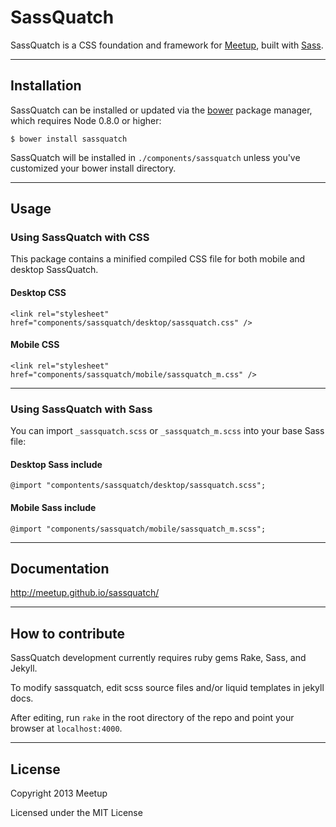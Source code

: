 # SassQuatch
SassQuatch is a CSS foundation and framework for [Meetup](http://www.meetup.com), built with [Sass](http://sass-lang.com/).


- - -

## Installation

SassQuatch can be installed or updated via the [bower](https://github.com/twitter/bower) package manager, which requires Node 0.8.0 or higher:

	$ bower install sassquatch

SassQuatch will be installed in `./components/sassquatch` unless you've customized your bower install directory.

- - -

## Usage

### Using SassQuatch with CSS 

This package contains a minified compiled CSS file for both mobile and desktop SassQuatch.

#### Desktop CSS

    <link rel="stylesheet" href="components/sassquatch/desktop/sassquatch.css" />

#### Mobile CSS

    <link rel="stylesheet" href="components/sassquatch/mobile/sassquatch_m.css" />

- - -

### Using SassQuatch with Sass

You can import `_sassquatch.scss` or `_sassquatch_m.scss` into your base Sass file:
	
#### Desktop Sass include

	@import "compontents/sassquatch/desktop/sassquatch.scss";	
	
#### Mobile Sass include

	@import "components/sassquatch/mobile/sassquatch_m.scss";

- - -

## Documentation

http://meetup.github.io/sassquatch/

- - -

## How to contribute

SassQuatch development currently requires ruby gems Rake, Sass, and Jekyll.

To modify sassquatch, edit scss source files and/or liquid templates in jekyll docs. 

After editing, run `rake` in the root directory of the repo and point your browser at `localhost:4000`.

<!--
   -If you have push access, there's a separate task for updating the live github pages documentation:
   -
	-   $ rake ghpages
   -
   -_NOTE_: the `ghpages` task is intended to help update the live documentation after new changes have been merged into master. This won't launch new changes from other branches.
	-->
- - -


## License

Copyright 2013 Meetup

Licensed under the MIT License
